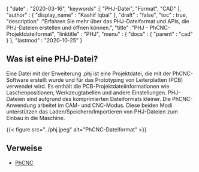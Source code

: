{
  "date" : "2020-03-16",
  "keywords" :[ "PHJ-Datei", "Format", "CAD" ],
  "author" : {
    "display_name" : "Kashif Iqbal"
},
  "draft" : "false",
  "toc" : true,
  "description" :"Erfahren Sie mehr über das PHJ-Dateiformat und APIs, die PHJ-Dateien erstellen und öffnen können.",
  "title" :"PHJ - PhCNC-Projektdateiformat",
  "linktitle" : "PHJ",
  "menu" : {
    "docs" : {
      "parent" : "cad"
}
},
  "lastmod" : "2020-10-25"
}

## Was ist eine PHJ-Datei?

Eine Datei mit der Erweiterung .phj ist eine Projektdatei, die mit der PhCNC-Software erstellt wurde und für das Prototyping von Leiterplatten (PCB) verwendet wird. Es enthält die PCB-Projektdateiinformationen wie Laschenpositionen, Werkzeugtabellen und andere Einstellungen. PHJ-Dateien sind aufgrund des komprimierten Dateiformats kleiner. Die PhCNC-Anwendung arbeitet im CAM- und CNC-Modus. Diese beiden Modi unterstützen das Laden/Speichern/Importieren von PHJ-Dateien zum Einbau in die Maschine.

{{< figure src="../phj.jpeg" alt="PhCNC-Dateiformat" >}}

## Verweise

* [PhCNC](https://www.accuratecnc.com/PhCNC.php)


